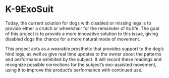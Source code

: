 # K-9ExoSuit

Today, the current solution for dogs with disabled or missing legs is to provide either a crutch or wheelchair for the remainder of its life. The goal of this project is to provide a more innovative solution to this issue, giving disabled dogs the chance for a more natural mode of movement. 

This project acts as a wearable prosthetic that provides support to the dog’s hind legs, as well as give real time updates to the owner about the patterns and performance exhibited by the subject. It will record these readings and recognize possible corrections for the subject’s exo-assisted movement, using it to improve the product’s performance with continued use.  
